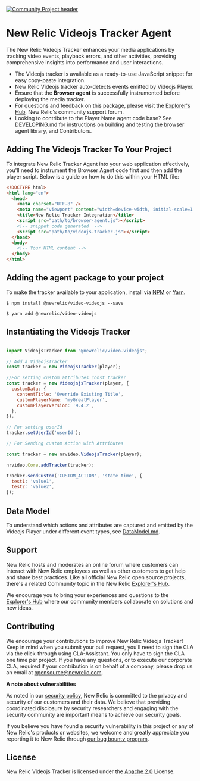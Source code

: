 [![Community Project header](https://github.com/newrelic/opensource-website/raw/master/src/images/categories/Community_Project.png)](https://opensource.newrelic.com/oss-category/#community-project)

# New Relic Videojs Tracker Agent

The New Relic Videojs Tracker enhances your media applications by tracking video events, playback errors, and other activities, providing comprehensive insights into performance and user interactions.

- The Videojs tracker is available as a ready-to-use JavaScript snippet for easy copy-paste integration.
- New Relic Videojs tracker auto-detects events emitted by Videojs Player.
- Ensure that the **Browser agent** is successfully instrumented before deploying the media tracker.
- For questions and feedback on this package, please visit the [Explorer's Hub](https://discuss.newrelic.com), New Relic's community support forum.
- Looking to contribute to the Player Name agent code base? See [DEVELOPING.md](./DEVELOPING.md) for instructions on building and testing the browser agent library, and Contributors.

## Adding The Videojs Tracker To Your Project

To integrate New Relic Tracker Agent into your web application effectively, you'll need to instrument the Browser Agent code first and then add the player script. Below is a guide on how to do this within your HTML file:

```html
<!DOCTYPE html>
<html lang="en">
  <head>
    <meta charset="UTF-8" />
    <meta name="viewport" content="width=device-width, initial-scale=1.0" />
    <title>New Relic Tracker Integration</title>
    <script src="path/to/browser-agent.js"></script>
    <!-- snippet code generated  -->
    <script src="path/to/videojs-tracker.js"></script>
  </head>
  <body>
    <!-- Your HTML content -->
  </body>
</html>
```

## Adding the agent package to your project

To make the tracker available to your application, install via [NPM](https://docs.npmjs.com/cli/v8/commands/npm-install) or [Yarn](https://classic.yarnpkg.com/lang/en/docs/cli/install/).

```shell
$ npm install @newrelic/video-videojs --save
```

```shell
$ yarn add @newrelic/video-videojs
```

## Instantiating the Videojs Tracker

```javascript

import VideojsTracker from "@newrelic/video-videojs"; 

// Add a VideojsTracker
const tracker = new VideojsTracker(player);

//For setting custom attributes const tracker
const tracker = new VideojsjsTracker(player, {
  customData: {
    contentTitle: 'Override Existing Title',
    customPlayerName: 'myGreatPlayer',
    customPlayerVersion: '9.4.2',
  },
});

// For setting userId
tracker.setUserId('userId');

// For Sending custom Action with Attributes

const tracker = new nrvideo.VideojsTracker(player);

nrvideo.Core.addTracker(tracker);

tracker.sendCustom('CUSTOM_ACTION', 'state time', {
  test1: 'value1',
  test2: 'value2',
});
```

## Data Model

To understand which actions and attributes are captured and emitted by the Videojs Player under different event types, see [DataModel.md](./DATAMODEL.md).

## Support

New Relic hosts and moderates an online forum where customers can interact with New Relic employees as well as other customers to get help and share best practices. Like all official New Relic open source projects, there's a related Community topic in the New Relic [Explorer's Hub](https://discuss.newrelic.com).

We encourage you to bring your experiences and questions to the [Explorer's Hub](https://discuss.newrelic.com) where our community members collaborate on solutions and new ideas.

## Contributing

We encourage your contributions to improve New Relic Videojs Tracker! Keep in mind when you submit your pull request, you'll need to sign the CLA via the click-through using CLA-Assistant. You only have to sign the CLA one time per project. If you have any questions, or to execute our corporate CLA, required if your contribution is on behalf of a company, please drop us an email at opensource@newrelic.com.

**A note about vulnerabilities**

As noted in our [security policy](../../security/policy), New Relic is committed to the privacy and security of our customers and their data. We believe that providing coordinated disclosure by security researchers and engaging with the security community are important means to achieve our security goals.

If you believe you have found a security vulnerability in this project or any of New Relic's products or websites, we welcome and greatly appreciate you reporting it to New Relic through [our bug bounty program](https://docs.newrelic.com/docs/security/security-privacy/information-security/report-security-vulnerabilities/).

## License

New Relic Videojs Tracker is licensed under the [Apache 2.0](http://apache.org/licenses/LICENSE-2.0.txt) License.
